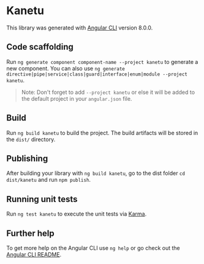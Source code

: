 # Kanetu

This library was generated with [Angular CLI](https://github.com/angular/angular-cli) version 8.0.0.

## Code scaffolding

Run `ng generate component component-name --project kanetu` to generate a new component. You can also use `ng generate directive|pipe|service|class|guard|interface|enum|module --project kanetu`.
> Note: Don't forget to add `--project kanetu` or else it will be added to the default project in your `angular.json` file. 

## Build

Run `ng build kanetu` to build the project. The build artifacts will be stored in the `dist/` directory.

## Publishing

After building your library with `ng build kanetu`, go to the dist folder `cd dist/kanetu` and run `npm publish`.

## Running unit tests

Run `ng test kanetu` to execute the unit tests via [Karma](https://karma-runner.github.io).

## Further help

To get more help on the Angular CLI use `ng help` or go check out the [Angular CLI README](https://github.com/angular/angular-cli/blob/master/README.md).
